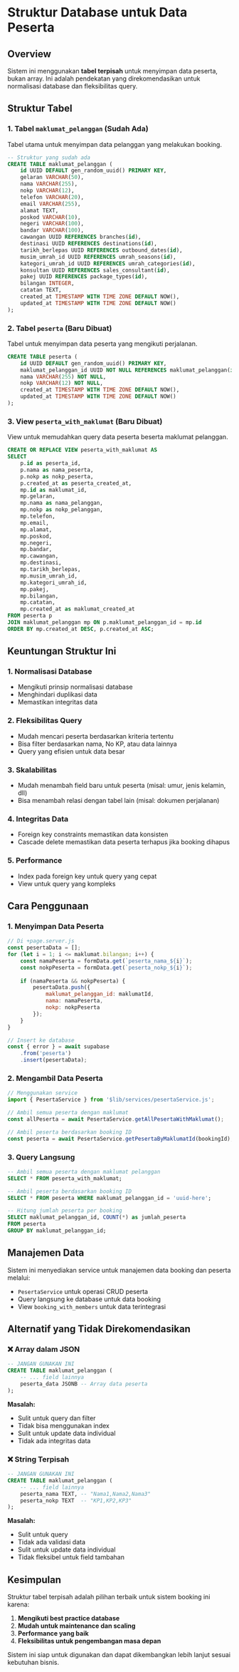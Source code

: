 # Struktur Database untuk Data Peserta

## Overview

Sistem ini menggunakan **tabel terpisah** untuk menyimpan data peserta, bukan array. Ini adalah pendekatan yang direkomendasikan untuk normalisasi database dan fleksibilitas query.

## Struktur Tabel

### 1. Tabel `maklumat_pelanggan` (Sudah Ada)
Tabel utama untuk menyimpan data pelanggan yang melakukan booking.

```sql
-- Struktur yang sudah ada
CREATE TABLE maklumat_pelanggan (
    id UUID DEFAULT gen_random_uuid() PRIMARY KEY,
    gelaran VARCHAR(50),
    nama VARCHAR(255),
    nokp VARCHAR(12),
    telefon VARCHAR(20),
    email VARCHAR(255),
    alamat TEXT,
    poskod VARCHAR(10),
    negeri VARCHAR(100),
    bandar VARCHAR(100),
    cawangan UUID REFERENCES branches(id),
    destinasi UUID REFERENCES destinations(id),
    tarikh_berlepas UUID REFERENCES outbound_dates(id),
    musim_umrah_id UUID REFERENCES umrah_seasons(id),
    kategori_umrah_id UUID REFERENCES umrah_categories(id),
    konsultan UUID REFERENCES sales_consultant(id),
    pakej UUID REFERENCES package_types(id),
    bilangan INTEGER,
    catatan TEXT,
    created_at TIMESTAMP WITH TIME ZONE DEFAULT NOW(),
    updated_at TIMESTAMP WITH TIME ZONE DEFAULT NOW()
);
```

### 2. Tabel `peserta` (Baru Dibuat)
Tabel untuk menyimpan data peserta yang mengikuti perjalanan.

```sql
CREATE TABLE peserta (
    id UUID DEFAULT gen_random_uuid() PRIMARY KEY,
    maklumat_pelanggan_id UUID NOT NULL REFERENCES maklumat_pelanggan(id) ON DELETE CASCADE,
    nama VARCHAR(255) NOT NULL,
    nokp VARCHAR(12) NOT NULL,
    created_at TIMESTAMP WITH TIME ZONE DEFAULT NOW(),
    updated_at TIMESTAMP WITH TIME ZONE DEFAULT NOW()
);
```

### 3. View `peserta_with_maklumat` (Baru Dibuat)
View untuk memudahkan query data peserta beserta maklumat pelanggan.

```sql
CREATE OR REPLACE VIEW peserta_with_maklumat AS
SELECT 
    p.id as peserta_id,
    p.nama as nama_peserta,
    p.nokp as nokp_peserta,
    p.created_at as peserta_created_at,
    mp.id as maklumat_id,
    mp.gelaran,
    mp.nama as nama_pelanggan,
    mp.nokp as nokp_pelanggan,
    mp.telefon,
    mp.email,
    mp.alamat,
    mp.poskod,
    mp.negeri,
    mp.bandar,
    mp.cawangan,
    mp.destinasi,
    mp.tarikh_berlepas,
    mp.musim_umrah_id,
    mp.kategori_umrah_id,
    mp.pakej,
    mp.bilangan,
    mp.catatan,
    mp.created_at as maklumat_created_at
FROM peserta p
JOIN maklumat_pelanggan mp ON p.maklumat_pelanggan_id = mp.id
ORDER BY mp.created_at DESC, p.created_at ASC;
```

## Keuntungan Struktur Ini

### 1. **Normalisasi Database**
- Mengikuti prinsip normalisasi database
- Menghindari duplikasi data
- Memastikan integritas data

### 2. **Fleksibilitas Query**
- Mudah mencari peserta berdasarkan kriteria tertentu
- Bisa filter berdasarkan nama, No KP, atau data lainnya
- Query yang efisien untuk data besar

### 3. **Skalabilitas**
- Mudah menambah field baru untuk peserta (misal: umur, jenis kelamin, dll)
- Bisa menambah relasi dengan tabel lain (misal: dokumen perjalanan)

### 4. **Integritas Data**
- Foreign key constraints memastikan data konsisten
- Cascade delete memastikan data peserta terhapus jika booking dihapus

### 5. **Performance**
- Index pada foreign key untuk query yang cepat
- View untuk query yang kompleks

## Cara Penggunaan

### 1. Menyimpan Data Peserta
```javascript
// Di +page.server.js
const pesertaData = [];
for (let i = 1; i <= maklumat.bilangan; i++) {
    const namaPeserta = formData.get(`peserta_nama_${i}`);
    const nokpPeserta = formData.get(`peserta_nokp_${i}`);
    
    if (namaPeserta && nokpPeserta) {
        pesertaData.push({
            maklumat_pelanggan_id: maklumatId,
            nama: namaPeserta,
            nokp: nokpPeserta
        });
    }
}

// Insert ke database
const { error } = await supabase
    .from('peserta')
    .insert(pesertaData);
```

### 2. Mengambil Data Peserta
```javascript
// Menggunakan service
import { PesertaService } from '$lib/services/pesertaService.js';

// Ambil semua peserta dengan maklumat
const allPeserta = await PesertaService.getAllPesertaWithMaklumat();

// Ambil peserta berdasarkan booking ID
const peserta = await PesertaService.getPesertaByMaklumatId(bookingId);
```

### 3. Query Langsung
```sql
-- Ambil semua peserta dengan maklumat pelanggan
SELECT * FROM peserta_with_maklumat;

-- Ambil peserta berdasarkan booking ID
SELECT * FROM peserta WHERE maklumat_pelanggan_id = 'uuid-here';

-- Hitung jumlah peserta per booking
SELECT maklumat_pelanggan_id, COUNT(*) as jumlah_peserta 
FROM peserta 
GROUP BY maklumat_pelanggan_id;
```

## Manajemen Data

Sistem ini menyediakan service untuk manajemen data booking dan peserta melalui:
- `PesertaService` untuk operasi CRUD peserta
- Query langsung ke database untuk data booking
- View `booking_with_members` untuk data terintegrasi

## Alternatif yang Tidak Direkomendasikan

### ❌ Array dalam JSON
```sql
-- JANGAN GUNAKAN INI
CREATE TABLE maklumat_pelanggan (
    -- ... field lainnya
    peserta_data JSONB -- Array data peserta
);
```

**Masalah:**
- Sulit untuk query dan filter
- Tidak bisa menggunakan index
- Sulit untuk update data individual
- Tidak ada integritas data

### ❌ String Terpisah
```sql
-- JANGAN GUNAKAN INI
CREATE TABLE maklumat_pelanggan (
    -- ... field lainnya
    peserta_nama TEXT, -- "Nama1,Nama2,Nama3"
    peserta_nokp TEXT  -- "KP1,KP2,KP3"
);
```

**Masalah:**
- Sulit untuk query
- Tidak ada validasi data
- Sulit untuk update data individual
- Tidak fleksibel untuk field tambahan

## Kesimpulan

Struktur tabel terpisah adalah pilihan terbaik untuk sistem booking ini karena:
1. **Mengikuti best practice database**
2. **Mudah untuk maintenance dan scaling**
3. **Performance yang baik**
4. **Fleksibilitas untuk pengembangan masa depan**

Sistem ini siap untuk digunakan dan dapat dikembangkan lebih lanjut sesuai kebutuhan bisnis.
